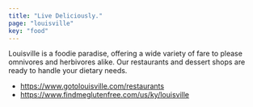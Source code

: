 ```yaml
---
title: "Live Deliciously."
page: "louisville"
key: "food"
---
```

Louisville is a foodie paradise, offering a wide variety of fare to please omnivores and herbivores alike. Our restaurants and dessert shops are ready to handle your dietary needs.

* https://www.gotolouisville.com/restaurants
* https://www.findmeglutenfree.com/us/ky/louisville
